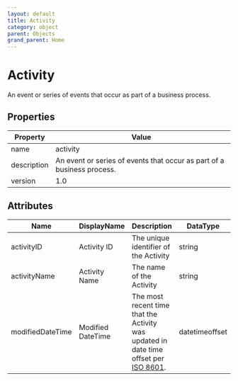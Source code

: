 ```yaml
---
layout: default
title: Activity
category: object
parent: Objects
grand_parent: Home
---
```


# Activity

An event or series of events that occur as part of a business process.

## Properties

| Property    | Value                                                        |
| ----------- | ------------------------------------------------------------ |
| name        | activity                                                     |
| description | An event or series of events that occur as part of a business process. |
| version     | 1.0                                                          |

## Attributes 

| Name         | DisplayName   | Description                           | DataType | Required? | isNullable |
| ------------ | ------------- | ------------------------------------- | -------- | --------- | ---------- |
| activityID   | Activity ID   | The unique identifier of the Activity | string   | yes       | false      |
| activityName | Activity Name | The name of the Activity              | string   | yes       | false      |
| modifiedDateTime| Modified DateTime | The most recent time that the Activity was updated in date time offset per [ISO 8601](https://www.wikipedia.org/wiki/ISO_8601).      | datetimeoffset | no      | true   |
